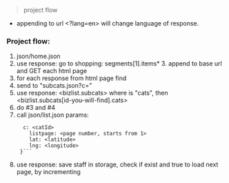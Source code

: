 > project flow

* appending to url <?lang=en> will change language of response.
### Project flow: 
1. json/home.json
2. use response: go to shopping: segments[1].items* 3. append <link> to base url and GET each html page
4. for each response from html page find <catId>
5. send <catId> to "subcats.json?c=<catId>"
6. use response: <bizlist.subcats> where <kind> is "cats", then <bizlist.subcats[id-you-will-find].cats>
7. do #3 and #4
8. call json/list.json params: 
    ```{
      c: <catId>
        listpage: <page number, starts from 1>
        lat: <latitude>
        lng: <longitude>
     }```
 9. use response: save staff in storage, check if <nextpage> exist and true to load next page, by incrementing <listpage>
